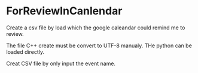 # ForReviewInCanlendar
Create a csv file by load which the google caleandar could remind me to review.

The file C++ create must be convert to UTF-8 manualy.
THe python can be loaded directly.

Creat CSV file by only input the event name.
